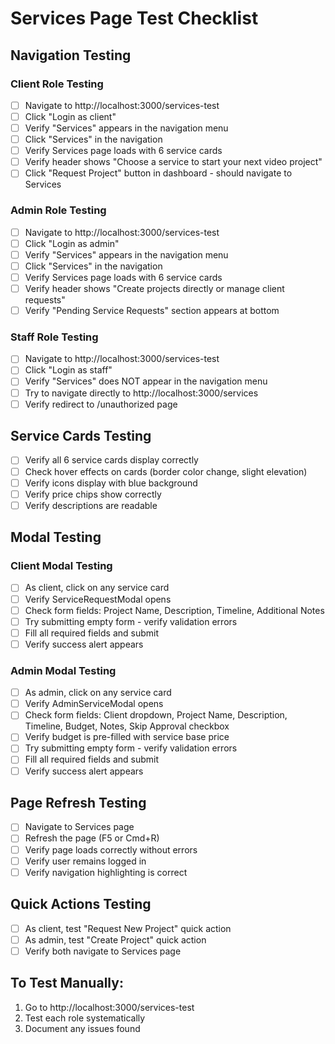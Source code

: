# Services Page Test Checklist

## Navigation Testing

### Client Role Testing
- [ ] Navigate to http://localhost:3000/services-test
- [ ] Click "Login as client"
- [ ] Verify "Services" appears in the navigation menu
- [ ] Click "Services" in the navigation
- [ ] Verify Services page loads with 6 service cards
- [ ] Verify header shows "Choose a service to start your next video project"
- [ ] Click "Request Project" button in dashboard - should navigate to Services

### Admin Role Testing
- [ ] Navigate to http://localhost:3000/services-test
- [ ] Click "Login as admin"
- [ ] Verify "Services" appears in the navigation menu
- [ ] Click "Services" in the navigation
- [ ] Verify Services page loads with 6 service cards
- [ ] Verify header shows "Create projects directly or manage client requests"
- [ ] Verify "Pending Service Requests" section appears at bottom

### Staff Role Testing
- [ ] Navigate to http://localhost:3000/services-test
- [ ] Click "Login as staff"
- [ ] Verify "Services" does NOT appear in the navigation menu
- [ ] Try to navigate directly to http://localhost:3000/services
- [ ] Verify redirect to /unauthorized page

## Service Cards Testing
- [ ] Verify all 6 service cards display correctly
- [ ] Check hover effects on cards (border color change, slight elevation)
- [ ] Verify icons display with blue background
- [ ] Verify price chips show correctly
- [ ] Verify descriptions are readable

## Modal Testing

### Client Modal Testing
- [ ] As client, click on any service card
- [ ] Verify ServiceRequestModal opens
- [ ] Check form fields: Project Name, Description, Timeline, Additional Notes
- [ ] Try submitting empty form - verify validation errors
- [ ] Fill all required fields and submit
- [ ] Verify success alert appears

### Admin Modal Testing
- [ ] As admin, click on any service card
- [ ] Verify AdminServiceModal opens
- [ ] Check form fields: Client dropdown, Project Name, Description, Timeline, Budget, Notes, Skip Approval checkbox
- [ ] Verify budget is pre-filled with service base price
- [ ] Try submitting empty form - verify validation errors
- [ ] Fill all required fields and submit
- [ ] Verify success alert appears

## Page Refresh Testing
- [ ] Navigate to Services page
- [ ] Refresh the page (F5 or Cmd+R)
- [ ] Verify page loads correctly without errors
- [ ] Verify user remains logged in
- [ ] Verify navigation highlighting is correct

## Quick Actions Testing
- [ ] As client, test "Request New Project" quick action
- [ ] As admin, test "Create Project" quick action
- [ ] Verify both navigate to Services page

## To Test Manually:
1. Go to http://localhost:3000/services-test
2. Test each role systematically
3. Document any issues found